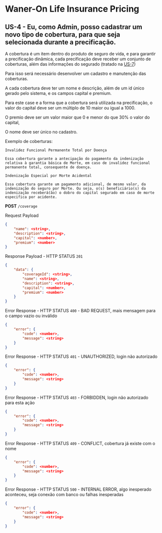 # Waner-On Life Insurance Pricing

## US-4 - Eu, como Admin, posso cadastrar um novo tipo de cobertura, para que seja selecionada durante a precificação.

A cobertura é um item dentro do produto de seguro de vida, e para garantir a precificação dinâmica, cada precificação deve receber um conjunto de coberturas, além das informações do segurado (tratado na [US-7](../pricing-api-user/us-7-dynamic-pricing.md))

Para isso será necessário desenvolver um cadastro e manutenção das coberturas.

A cada cobertura deve ter um nome e descrição, além de um id único gerado pelo sistema, e os campos capital e premium.

Para este case e a forma que a cobertura será utilizada na precificação, o valor do capital deve ser um múltiplo de 10 maior ou igual a 1000. 

O premio deve ser um valor maior que 0 e menor do que 30% o valor do capital,

O nome deve ser único no cadastro.


Exemplo de coberturas:
```
Invalidez Funcional Permanente Total por Doença

Essa cobertura garante a antecipação do pagamento da indenização relativa à garantia básica de Morte, em caso de invalidez funcional permanente total, consequente de doença.
```

```
Indenização Especial por Morte Acidental

Essa cobertura garante um pagamento adicional, de mesmo valor, da indenização do seguro por Morte. Ou seja, o(s) beneficiário(s) da indenização receberá(ão) o dobro do capital segurado em caso de morte especifica por acidente.
```


**POST** `/coverage`

Request Payload
```json
{
    "name": <string>,
    "description": <string>,
    "capital": <number>,
    "premium": <number>
}
```

Response Payload - HTTP STATUS `201`
```json
{
    "data": {
        "coverageId": <string>,
        "name": <string>,
        "description": <string>,
        "capital": <number>,
        "premium": <number>
    }
}
```

Error Response - HTTP STATUS `400` - BAD REQUEST, mais mensagem para o campo vazio ou inválido
```json
{
    "error": {
        "code": <number>,
        "message": <string>
    }
}
```

Error Response - HTTP STATUS `401` - UNAUTHORIZED, login não autorizado
```json
{
    "error": {
        "code": <number>,
        "message": <string>
    }
}
```

Error Response - HTTP STATUS `403` - FORBIDDEN, login não autorizado para esta ação
```json
{
    "error": {
        "code": <number>,
        "message": <string>
    }
}
```

Error Response - HTTP STATUS `409` - CONFLICT, cobertura já existe com o nome
```json
{
    "error": {
        "code": <number>,
        "message": <string>
    }
}
```

Error Response - HTTP STATUS `500` - INTERNAL ERROR, algo inesperado aconteceu, seja conexão com banco ou falhas inesperadas
```json
{
    "error": {
        "code": <number>,
        "message": <string>
    }
}
```
